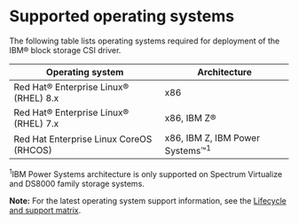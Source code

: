 # Supported operating systems

The following table lists operating systems required for deployment of the IBM® block storage CSI driver.

|Operating system|Architecture|
|----------------|------------|
|Red Hat® Enterprise Linux® (RHEL) 8.x|x86|
|Red Hat® Enterprise Linux® (RHEL) 7.x|x86, IBM Z®|
|Red Hat Enterprise Linux CoreOS (RHCOS)|x86, IBM Z, IBM Power Systems™<sup>1</sup>|

<sup>1</sup>IBM Power Systems architecture is only supported on Spectrum Virtualize and DS8000 family storage systems.

**Note:** For the latest operating system support information, see the [Lifecycle and support matrix](https://www.ibm.com/docs/en/stg-block-csi-driver?topic=SSRQ8T/landing/csi_lifecycle_support_matrix.html).


